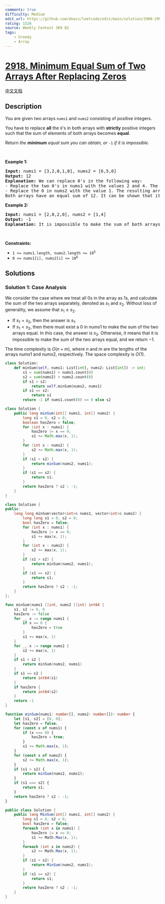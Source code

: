```yaml
---
comments: true
difficulty: Medium
edit_url: https://github.com/doocs/leetcode/edit/main/solution/2900-2999/2918.Minimum%20Equal%20Sum%20of%20Two%20Arrays%20After%20Replacing%20Zeros/README_EN.md
rating: 1526
source: Weekly Contest 369 Q2
tags:
    - Greedy
    - Array
---
```


<!-- problem:start -->

# [2918. Minimum Equal Sum of Two Arrays After Replacing Zeros](https://leetcode.com/problems/minimum-equal-sum-of-two-arrays-after-replacing-zeros)

[中文文档](/solution/2900-2999/2918.Minimum%20Equal%20Sum%20of%20Two%20Arrays%20After%20Replacing%20Zeros/README.md)

## Description

<p>You are given two arrays <code>nums1</code> and <code>nums2</code> consisting of positive integers.</p>

<p>You have to replace <strong>all</strong> the <code>0</code>&#39;s in both arrays with <strong>strictly</strong> positive integers such that the sum of elements of both arrays becomes <strong>equal</strong>.</p>

<p>Return <em>the <strong>minimum</strong> equal sum you can obtain, or </em><code>-1</code><em> if it is impossible</em>.</p>

<p>&nbsp;</p>
<p><strong class="example">Example 1:</strong></p>

<pre>
<strong>Input:</strong> nums1 = [3,2,0,1,0], nums2 = [6,5,0]
<strong>Output:</strong> 12
<strong>Explanation:</strong> We can replace 0&#39;s in the following way:
- Replace the two 0&#39;s in nums1 with the values 2 and 4. The resulting array is nums1 = [3,2,2,1,4].
- Replace the 0 in nums2 with the value 1. The resulting array is nums2 = [6,5,1].
Both arrays have an equal sum of 12. It can be shown that it is the minimum sum we can obtain.
</pre>

<p><strong class="example">Example 2:</strong></p>

<pre>
<strong>Input:</strong> nums1 = [2,0,2,0], nums2 = [1,4]
<strong>Output:</strong> -1
<strong>Explanation:</strong> It is impossible to make the sum of both arrays equal.
</pre>

<p>&nbsp;</p>
<p><strong>Constraints:</strong></p>

<ul>
	<li><code>1 &lt;= nums1.length, nums2.length &lt;= 10<sup>5</sup></code></li>
	<li><code>0 &lt;= nums1[i], nums2[i] &lt;= 10<sup>6</sup></code></li>
</ul>

## Solutions

<!-- solution:start -->

### Solution 1: Case Analysis

We consider the case where we treat all $0$s in the array as $1$s, and calculate the sum of the two arrays separately, denoted as $s_1$ and $s_2$. Without loss of generality, we assume that $s_1 \le s_2$.

-   If $s_1 = s_2$, then the answer is $s_1$.
-   If $s_1 \lt s_2$, then there must exist a $0$ in $nums1$ to make the sum of the two arrays equal. In this case, the answer is $s_2$. Otherwise, it means that it is impossible to make the sum of the two arrays equal, and we return $-1$.

The time complexity is $O(n + m)$, where $n$ and $m$ are the lengths of the arrays $nums1$ and $nums2$, respectively. The space complexity is $O(1)$.

<!-- tabs:start -->

```python
class Solution:
    def minSum(self, nums1: List[int], nums2: List[int]) -> int:
        s1 = sum(nums1) + nums1.count(0)
        s2 = sum(nums2) + nums2.count(0)
        if s1 > s2:
            return self.minSum(nums2, nums1)
        if s1 == s2:
            return s1
        return -1 if nums1.count(0) == 0 else s2
```

```java
class Solution {
    public long minSum(int[] nums1, int[] nums2) {
        long s1 = 0, s2 = 0;
        boolean hasZero = false;
        for (int x : nums1) {
            hasZero |= x == 0;
            s1 += Math.max(x, 1);
        }
        for (int x : nums2) {
            s2 += Math.max(x, 1);
        }
        if (s1 > s2) {
            return minSum(nums2, nums1);
        }
        if (s1 == s2) {
            return s1;
        }
        return hasZero ? s2 : -1;
    }
}
```

```cpp
class Solution {
public:
    long long minSum(vector<int>& nums1, vector<int>& nums2) {
        long long s1 = 0, s2 = 0;
        bool hasZero = false;
        for (int x : nums1) {
            hasZero |= x == 0;
            s1 += max(x, 1);
        }
        for (int x : nums2) {
            s2 += max(x, 1);
        }
        if (s1 > s2) {
            return minSum(nums2, nums1);
        }
        if (s1 == s2) {
            return s1;
        }
        return hasZero ? s2 : -1;
    }
};
```

```go
func minSum(nums1 []int, nums2 []int) int64 {
	s1, s2 := 0, 0
	hasZero := false
	for _, x := range nums1 {
		if x == 0 {
			hasZero = true
		}
		s1 += max(x, 1)
	}
	for _, x := range nums2 {
		s2 += max(x, 1)
	}
	if s1 > s2 {
		return minSum(nums2, nums1)
	}
	if s1 == s2 {
		return int64(s1)
	}
	if hasZero {
		return int64(s2)
	}
	return -1
}
```

```ts
function minSum(nums1: number[], nums2: number[]): number {
    let [s1, s2] = [0, 0];
    let hasZero = false;
    for (const x of nums1) {
        if (x === 0) {
            hasZero = true;
        }
        s1 += Math.max(x, 1);
    }
    for (const x of nums2) {
        s2 += Math.max(x, 1);
    }
    if (s1 > s2) {
        return minSum(nums2, nums1);
    }
    if (s1 === s2) {
        return s1;
    }
    return hasZero ? s2 : -1;
}
```

```cs
public class Solution {
    public long MinSum(int[] nums1, int[] nums2) {
        long s1 = 0, s2 = 0;
        bool hasZero = false;
        foreach (int x in nums1) {
            hasZero |= x == 0;
            s1 += Math.Max(x, 1);
        }
        foreach (int x in nums2) {
            s2 += Math.Max(x, 1);
        }
        if (s1 > s2) {
            return MinSum(nums2, nums1);
        }
        if (s1 == s2) {
            return s1;
        }
        return hasZero ? s2 : -1;
    }
}
```

<!-- tabs:end -->

<!-- solution:end -->

<!-- problem:end -->
